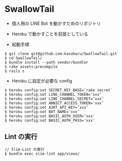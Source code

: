 # SwallowTail

* 個人用の LINE Bot を動かすためのリポジトリ
* Heroku で動かすことを前提としている

* 起動手順

```
$ git clone git@github.com:kasaharu/SwallowTail.git
$ cd SwallowTail/
$ bundle install --path vendor/bundler
$ rake assets:precompile
$ rails s
```

* Heroku に設定が必要な config

```
$ heroku config:set SECRET_KEY_BASE=`rake secret`
$ heroku config:set LINE_CHANNEL_TOKEN='xxx’
$ heroku config:set LINE_CHANNEL_SECRET=’xxx’
$ heroku config:set ANNICT_ACCESS_TOKEN='xxx’
$ heroku config:set A3RT_API_KEY='xxx’
$ heroku config:set BOT_NAME='xxx’
$ heroku config:set BASIC_AUTH_USER='xxx'
$ heroku config:set BASIC_AUTH_PASS='xxx'
```

## Lint の実行

```
// Slim-Lint の実行
$ bundle exec slim-lint app/views/
```
